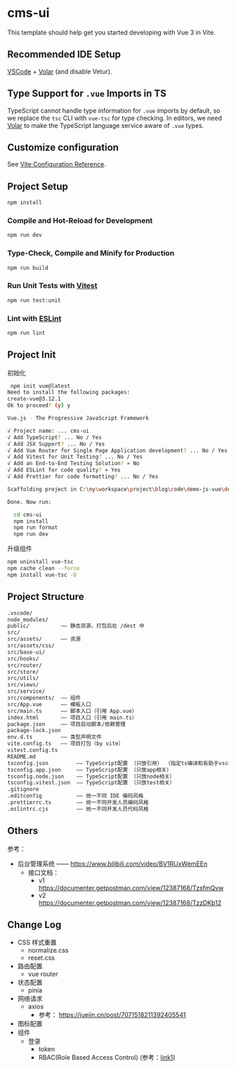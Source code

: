# cms-ui

This template should help get you started developing with Vue 3 in Vite.

## Recommended IDE Setup

[VSCode](https://code.visualstudio.com/) + [Volar](https://marketplace.visualstudio.com/items?itemName=Vue.volar) (and disable Vetur).

## Type Support for `.vue` Imports in TS

TypeScript cannot handle type information for `.vue` imports by default, so we replace the `tsc` CLI with `vue-tsc` for type checking. In editors, we need [Volar](https://marketplace.visualstudio.com/items?itemName=Vue.volar) to make the TypeScript language service aware of `.vue` types.

## Customize configuration

See [Vite Configuration Reference](https://vite.dev/config/).

## Project Setup

```sh
npm install
```

### Compile and Hot-Reload for Development

```sh
npm run dev
```

### Type-Check, Compile and Minify for Production

```sh
npm run build
```

### Run Unit Tests with [Vitest](https://vitest.dev/)

```sh
npm run test:unit
```

### Lint with [ESLint](https://eslint.org/)

```sh
npm run lint
```

## Project Init

初始化

```bash
 npm init vue@latest
Need to install the following packages:
create-vue@3.12.1
Ok to proceed? (y) y

Vue.js - The Progressive JavaScript Framework

√ Project name: ... cms-ui
√ Add TypeScript? ... No / Yes
√ Add JSX Support? ... No / Yes
√ Add Vue Router for Single Page Application development? ... No / Yes
√ Add Vitest for Unit Testing? ... No / Yes
√ Add an End-to-End Testing Solution? » No
√ Add ESLint for code quality? » Yes
√ Add Prettier for code formatting? ... No / Yes

Scaffolding project in C:\my\workspace\project\blog\code\demo-js-vue\demo-04-project-userms\cms-ui...

Done. Now run:

  cd cms-ui
  npm install
  npm run format
  npm run dev
```

升级组件

```bash
npm uninstall vue-tsc
npm cache clean --force
npm install vue-tsc -D
```

## Project Structure

```bash
.vscode/
node_modules/
public/          —— 静态资源，打包后在 /dest 中
src/
src/assets/      —— 资源
src/assets/css/
src/base-ui/
src/hooks/
src/router/
src/store/
src/utils/
src/views/
src/service/
src/components/  —— 组件
src/App.vue      —— 模板入口
src/main.ts      —— 脚本入口（引用 App.vue）
index.html       —— 项目入口（引用 main.ts）
package.json     —— 项目启动脚本/依赖管理
package-lock.json
env.d.ts         —— 类型声明文件
vite.config.ts   —— 项目打包（by vite）
vitest.config.ts
README.md
tsconfig.json         —— TypeScript配置 （只放引用） （指定ts编译和有助于vscode提示）
tsconfig.app.json     —— TypeScript配置 （只放app相关）
tsconfig.node.json    —— TypeScript配置 （只放node相关）
tsconfig.vitest.json  —— TypeScript配置 （只放test相关）
.gitignore
.editconfig           —— 统一不同 IDE 编码风格
.prettierrc.ts        —— 统一不同开发人员编码风格
.eslintrc.cjs         —— 统一不同开发人员代码风格
```

## Others

参考：

- 后台管理系统 —— https://www.bilibili.com/video/BV1RUxWemEEn
  - 接口文档：
    - v1 https://documenter.getpostman.com/view/12387168/TzsfmQvw
    - v2 https://documenter.getpostman.com/view/12387168/TzzDKb12

## Change Log

- CSS 样式重置
  - normalize.css
  - reset.css
- 路由配置
  - vue router
- 状态配置
  - pinia
- 网络请求
  - axios
    - 参考： https://juejin.cn/post/7071518211392405541
- 图标配置
- 组件
  - 登录
    - token
    - RBAC(Role Based Access Control) (参考：[link1](https://www.cnblogs.com/KingJA/p/16188877.html))
